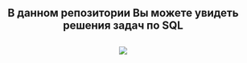 
<center><h2>В данном репозитории Вы можете увидеть решения задач по SQL</center></h2>
<h2>

<p align="center">
  <img src="https://proselyte.net/wp-content/uploads/2016/05/Introduction-to-SQL.png" />
</p>